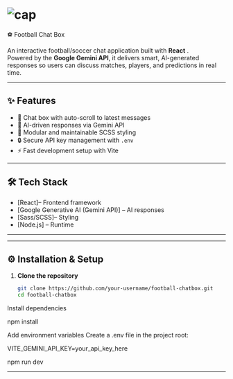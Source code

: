 # ![cap](https://github.com/user-attachments/assets/dd4ad79f-c91c-4902-850d-debccb5be169)

⚽ Football Chat Box

An interactive football/soccer chat application built with **React** .  
Powered by the **Google Gemini API**, it delivers smart, AI-generated responses so users can discuss matches, players, and predictions in real time.  

---

## ✨ Features
- 💬 Chat box with auto-scroll to latest messages  
- 🤖 AI-driven responses via Gemini API  
- 🎨 Modular and maintainable SCSS styling  
- 🔒 Secure API key management with `.env`  
- ⚡ Fast development setup with Vite  

---

## 🛠 Tech Stack
- [React]– Frontend framework  
- [Google Generative AI (Gemini API)] – AI responses  
- [Sass/SCSS]– Styling  
- [Node.js] – Runtime  

---


---

## ⚙️ Installation & Setup

1. **Clone the repository**
   ```bash
   git clone https://github.com/your-username/football-chatbox.git
   cd football-chatbox
   
Install dependencies

npm install

Add environment variables
Create a .env file in the project root:

VITE_GEMINI_API_KEY=your_api_key_here

npm run dev

-------------------


